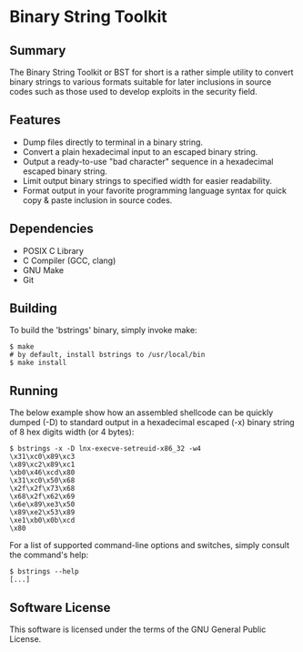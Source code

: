 # Binary String Toolkit
## Summary
The Binary String Toolkit or BST for short is a rather simple utility to
convert binary strings to various formats suitable for later inclusions in
source codes such as those used to develop exploits in the security field.

## Features
 * Dump files directly to terminal in a binary string.
 * Convert a plain hexadecimal input to an escaped binary string.
 * Output a ready-to-use "bad character" sequence in a hexadecimal escaped binary string.
 * Limit output binary strings to specified width for easier readability.
 * Format output in your favorite programming language syntax for quick copy &
   paste inclusion in source codes.

## Dependencies
 * POSIX C Library
 * C Compiler (GCC, clang)
 * GNU Make
 * Git

## Building
To build the 'bstrings' binary, simply invoke make:
```
$ make
# by default, install bstrings to /usr/local/bin
$ make install
```

## Running
The below example show how an assembled shellcode can be quickly dumped (-D) to
standard output in a hexadecimal escaped (-x) binary string of 8 hex digits
width (or 4 bytes):
```
$ bstrings -x -D lnx-execve-setreuid-x86_32 -w4
\x31\xc0\x89\xc3
\x89\xc2\x89\xc1
\xb0\x46\xcd\x80
\x31\xc0\x50\x68
\x2f\x2f\x73\x68
\x68\x2f\x62\x69
\x6e\x89\xe3\x50
\x89\xe2\x53\x89
\xe1\xb0\x0b\xcd
\x80
```

For a list of supported command-line options and switches, simply consult the
command's help:
```
$ bstrings --help
[...]
```

## Software License
This software is licensed under the terms of the GNU General Public License.
